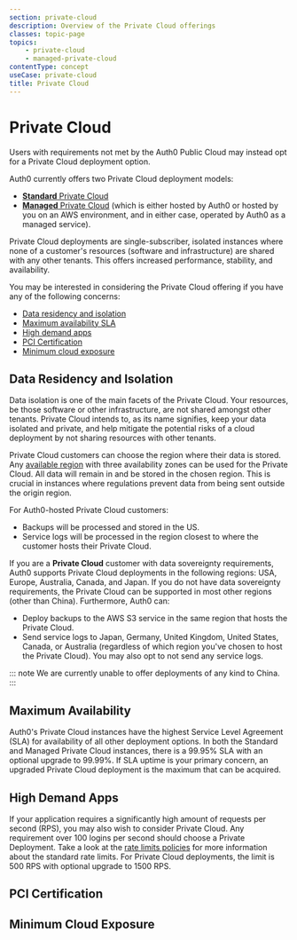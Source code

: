 ```yaml
---
section: private-cloud
description: Overview of the Private Cloud offerings
classes: topic-page
topics:
    - private-cloud
    - managed-private-cloud
contentType: concept
useCase: private-cloud
title: Private Cloud
---
```

# Private Cloud

Users with requirements not met by the Auth0 Public Cloud may instead opt for a Private Cloud deployment option.

Auth0 currently offers two Private Cloud deployment models:

* [**Standard** Private Cloud](/private-cloud/standard-private-cloud)
* [**Managed** Private Cloud](/private-cloud/managed-private-cloud) (which is either hosted by Auth0 or hosted by you on an AWS environment, and in either case, operated by Auth0 as a managed service).

Private Cloud deployments are single-subscriber, isolated instances where none of a customer's resources (software and infrastructure) are shared with any other tenants. This offers increased performance, stability, and availability.

You may be interested in considering the Private Cloud offering if you have any of the following concerns:

* [Data residency and isolation](#data-residency-and-isolation)
* [Maximum availability SLA](#maximum-availability)
* [High demand apps](#high-demand-apps)
* [PCI Certification](#pci-certification)
* [Minimum cloud exposure](#minimum-cloud-exposure)

## Data Residency and Isolation

Data isolation is one of the main facets of the Private Cloud. Your resources, be those software or other infrastructure, are not shared amongst other tenants. Private Cloud intends to, as its name signifies, keep your data isolated and private, and help mitigate the potential risks of a cloud deployment by not sharing resources with other tenants.

Private Cloud customers can choose the region where their data is stored. Any [available region](/private-cloud/deployable-regions) with three availability zones can be used for the Private Cloud. All data will remain in and be stored in the chosen region. This is crucial in instances where regulations prevent data from being sent outside the origin region.

For Auth0-hosted Private Cloud customers:

* Backups will be processed and stored in the US.
* Service logs will be processed in the region closest to where the customer hosts their Private Cloud.

If you are a **Private Cloud** customer with data sovereignty requirements, Auth0 supports Private Cloud deployments in the following regions: USA, Europe, Australia, Canada, and Japan. If you do not have data sovereignty requirements, the Private Cloud can be supported in most other regions (other than China). Furthermore, Auth0 can:

* Deploy backups to the AWS S3 service in the same region that hosts the Private Cloud.
* Send service logs to Japan, Germany, United Kingdom, United States, Canada, or Australia (regardless of which region you've chosen to host the Private Cloud). You may also opt to not send any service logs.

::: note
We are currently unable to offer deployments of any kind to China.
:::

## Maximum Availability

Auth0's Private Cloud instances have the highest Service Level Agreement (SLA) for availability of all other deployment options. In both the Standard and Managed Private Cloud instances, there is a 99.95% SLA with an optional upgrade to 99.99%. If SLA uptime is your primary concern, an upgraded Private Cloud deployment is the maximum that can be acquired. 

## High Demand Apps

If your application requires a significantly high amount of requests per second (RPS), you may also wish to consider Private Cloud. Any requirement over 100 logins per second should choose a Private Deployment. Take a look at the [rate limits policies](/policies/rate-limits) for more information about the standard rate limits. For Private Cloud deployments, the limit is 500 RPS with optional upgrade to 1500 RPS.

## PCI Certification



## Minimum Cloud Exposure